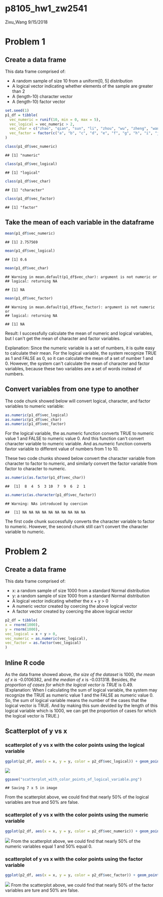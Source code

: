 p8105\_hw1\_zw2541
================
Zixu\_Wang
9/15/2018

Problem 1
=========

Create a data frame
-------------------

This data frame comprised of:

-   A random sample of size 10 from a uniform\[0, 5\] distribution
-   A logical vector indicating whether elements of the sample are greater than 2
-   A (length-10) character vector
-   A (length-10) factor vector

``` r
set.seed(1)
p1_df = tibble(
  vec_numeric = runif(10, min = 0, max = 5),
  vec_logical = vec_numeric > 2,
  vec_char = c("zhao", "qian", "sun", "li", "zhou", "wu", "zheng", "wang", "feng", "chen"),
  vec_factor = factor(c("a", "b", "c", "d", "e", "f", "g", "h", "i", "j"))
)

class(p1_df$vec_numeric)
```

    ## [1] "numeric"

``` r
class(p1_df$vec_logical)
```

    ## [1] "logical"

``` r
class(p1_df$vec_char)
```

    ## [1] "character"

``` r
class(p1_df$vec_factor)
```

    ## [1] "factor"

Take the mean of each variable in the dataframe
-----------------------------------------------

``` r
mean(p1_df$vec_numeric)
```

    ## [1] 2.757569

``` r
mean(p1_df$vec_logical)
```

    ## [1] 0.6

``` r
mean(p1_df$vec_char)
```

    ## Warning in mean.default(p1_df$vec_char): argument is not numeric or
    ## logical: returning NA

    ## [1] NA

``` r
mean(p1_df$vec_factor)
```

    ## Warning in mean.default(p1_df$vec_factor): argument is not numeric or
    ## logical: returning NA

    ## [1] NA

Result: I successfully calculate the mean of numeric and logical variables, but I can't get the mean of character and factor variables.

Explanation: Since the numeric variable is a set of numbers, it is quite easy to calculate their mean. For the logical variable, the system recognize TRUE as 1 and FALSE as 0, so it can calculate the mean of a set of number 1 and 0. However, the system can't calculate the mean of character and factor variables, because these two variables are a set of words instead of numbers.

Convert variables from one type to another
------------------------------------------

The code chunk showed below will convert logical, character, and factor variables to numeric variable:

``` r
as.numeric(p1_df$vec_logical)
as.numeric(p1_df$vec_char)
as.numeric(p1_df$vec_factor)
```

For the logical variable, the as.numeric function converts TRUE to numeric value 1 and FALSE to numeric value 0. And this function can't convert character variable to numeric variable. And as.numeric function converts favtor variable to different value of numbers from 1 to 10.

These two code chunks showed below convert the character variable from character to factor to numeric, and similarly convert the factor variable from factor to character to numeric.

``` r
as.numeric(as.factor(p1_df$vec_char))
```

    ##  [1]  8  4  5  3 10  7  9  6  2  1

``` r
as.numeric(as.character(p1_df$vec_factor))
```

    ## Warning: NAs introduced by coercion

    ##  [1] NA NA NA NA NA NA NA NA NA NA

The first code chunk successfully converts the character variable to factor to numeric. However, the second chunk still can't convert the character variable to numeric.

Problem 2
=========

Create a data frame
-------------------

This data frame comprised of:

-   x: a random sample of size 1000 from a standard Normal distribution
-   y: a random sample of size 1000 from a standard Normal distribution
-   A logical vector indicating whether the x + y &gt; 0
-   A numeric vector created by coercing the above logical vector
-   A factor vector created by coercing the above logical vector

``` r
p2_df = tibble(
x = rnorm(1000),
y = rnorm(1000),
vec_logical = x + y > 0,
vec_numeric = as.numeric(vec_logical),
vec_factor = as.factor(vec_logical)
)
```

Inline R code
-------------

As the data frame showed above, *the size of the dataset* is 1000, *the mean of x is* -0.0106382, and *the median of x* is -0.031318. Besides, *the proportion of cases for which the logical vector is TRUE* is 0.49. (Explanation: When I calculating the sum of logical variable, the system may recognize the TRUE as numeric value 1 and the FALSE as numeric value 0. So, the sum of logical variable means the number of the cases that the logical vector is TRUE. And by making this sum devided by the length of this logical variable which is 1000, we can get the proportion of cases for which the logical vector is TRUE.)

Scatterplot of y vs x
---------------------

### scatterplot of y vs x with the color points using the logical variable

``` r
ggplot(p2_df, aes(x = x, y = y, color = p2_df$vec_logical)) + geom_point()
```

![](p8105_hw1_zw2541_files/figure-markdown_github/Scatterplot_logical-1.png)

``` r
ggsave("scatterplot_with_color_points_of_logical_variable.png")
```

    ## Saving 7 x 5 in image

From the scatterplot above, we could find that nearly 50% of the logical variables are true and 50% are false.

### scatterplot of y vs x with the color points using the numeric variable

``` r
ggplot(p2_df, aes(x = x, y = y, color = p2_df$vec_numeric)) + geom_point()
```

![](p8105_hw1_zw2541_files/figure-markdown_github/Scatterplot_numeric-1.png) From the scatterplot above, we could find that nearly 50% of the numeric variables equal 1 and 50% equal 0.

### scatterplot of y vs x with the color points using the factor variable

``` r
ggplot(p2_df, aes(x = x, y = y, color = p2_df$vec_factor)) + geom_point()
```

![](p8105_hw1_zw2541_files/figure-markdown_github/Scatterplot_factor-1.png) From the scatterplot above, we could find that nearly 50% of the factor variables are ture and 50% are false.
